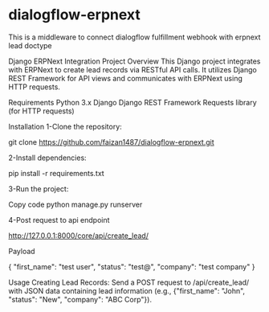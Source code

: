 # dialogflow-erpnext
This is a middleware to connect dialogflow fulfillment webhook with erpnext lead doctype

Django ERPNext Integration Project
Overview
This Django project integrates with ERPNext to create lead records via RESTful API calls. It utilizes Django REST Framework for API views and communicates with ERPNext using HTTP requests.

Requirements
Python 3.x
Django
Django REST Framework
Requests library (for HTTP requests)


Installation
1-Clone the repository:

git clone https://github.com/faizan1487/dialogflow-erpnext.git


2-Install dependencies:

pip install -r requirements.txt



3-Run the project:

Copy code
python manage.py runserver

4-Post request to api endpoint

http://127.0.0.1:8000/core/api/create_lead/

Payload

{
    "first_name": "test user",
    "status": "test@",
    "company": "test company"
}

Usage
Creating Lead Records: Send a POST request to /api/create_lead/ with JSON data containing lead information (e.g., {"first_name": "John", "status": "New", "company": "ABC Corp"}).